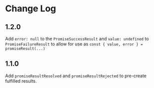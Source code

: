 
# Change Log

## 1.2.0
Add `error: null` to the `PromiseSuccessResult` and `value: undefined` to `PromiseFailureResult`
to allow for use as `const { value, error } = promiseResult(...)`

## 1.1.0
Add `promiseResultResolved` and `promiseResultRejected` to pre-create fulfilled results.
